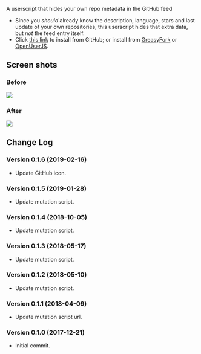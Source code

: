 A userscript that hides your own repo metadata in the GitHub feed

* Since you *should* already know the description, language, stars and last update of your own repositories, this userscript hides that extra data, but *not* the feed entry itself.
* Click [this link](https://raw.githubusercontent.com/Mottie/GitHub-userscripts/master/github-hide-own-feed-meta.user.js) to install from GitHub; or install from [GreasyFork](https://greasyfork.org/en/scripts/36598-github-hide-own-feed-meta) or [OpenUserJS](https://openuserjs.org/scripts/Mottie/GitHub_Hide_Own_Feed_Meta).

## Screen shots

### Before

![](https://user-images.githubusercontent.com/136959/34283536-e78b3352-e691-11e7-8230-ee14d3e0ceb1.png)

### After

![](https://user-images.githubusercontent.com/136959/34283537-e79dbef0-e691-11e7-82ed-00bea995c31a.png)

## Change Log

### Version 0.1.6 (2019-02-16)

* Update GitHub icon.

### Version 0.1.5 (2019-01-28)

* Update mutation script.

### Version 0.1.4 (2018-10-05)

* Update mutation script.

### Version 0.1.3 (2018-05-17)

* Update mutation script.

### Version 0.1.2 (2018-05-10)

* Update mutation script.

### Version 0.1.1 (2018-04-09)

* Update mutation script url.

### Version 0.1.0 (2017-12-21)

* Initial commit.
